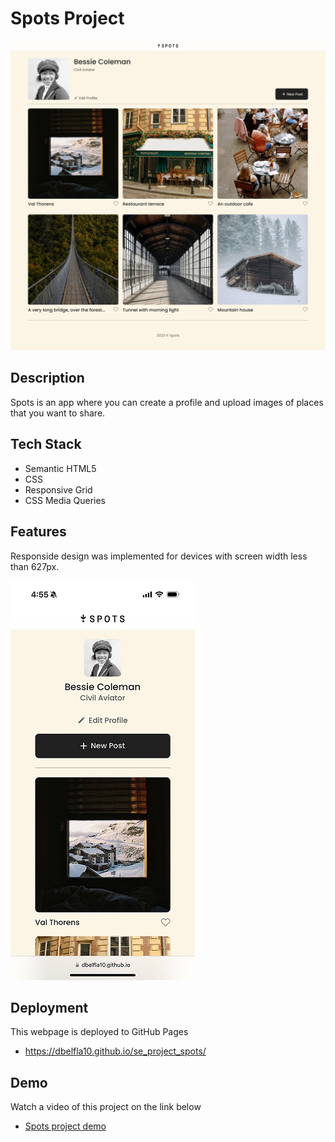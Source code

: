 # Spots Project

![Spots App](./images/demo/Spots%20App%201440px.jpg)

## Description

Spots is an app where you can create a profile and upload images of places that you want to share.

## Tech Stack

- Semantic HTML5
- CSS
- Responsive Grid
- CSS Media Queries

## Features

Responside design was implemented for devices with screen width less than 627px.

![Spots App mobile](./images/demo/Spots_app_mobile.JPG)

## Deployment

This webpage is deployed to GitHub Pages

- https://dbelfla10.github.io/se_project_spots/

## Demo

Watch a video of this project on the link below

- [Spots project demo](https://drive.google.com/file/d/16R_p-ONE5S8FS_029fKHjpguf_lwOEzK/view?usp=sharing)
